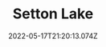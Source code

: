 ---
layout: artwork.njk
title: Setton Lake
description: "\"Setton Lake\" is part of a series called \"Letters for Migrating Birds\". 2022"
date: 2022-05-17T21:20:13.074Z
media: Pencil Crayon
canvas: 100% Cotton Paper
size: 9"x12"
sale: false
price: 100
prints:
  enabled: true
  options:
    - size: 8"x10"
      price: 20
    - size: 11"x14"
      price: 30
image: /static/img/artwork/setton-site.jpg
homeImage: /static/img/artwork/setton-home.jpg
orientation: landscape
---